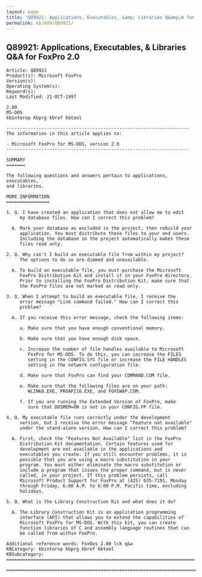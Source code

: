 ```yaml
---
layout: page
title: "Q89921: Applications, Executables, &amp; Libraries Q&amp;A for FoxPro 2.0"
permalink: kb/089/Q89921/
---
```


## Q89921: Applications, Executables, &amp; Libraries Q&amp;A for FoxPro 2.0

	Article: Q89921
	Product(s): Microsoft FoxPro
	Version(s): 
	Operating System(s): 
	Keyword(s): 
	Last Modified: 21-OCT-1997
	
	2.00
	MS-DOS
	kbinterop kbprg kbref kbtool
	
	--------------------------------------------------------------------
	The information in this article applies to:
	
	- Microsoft FoxPro for MS-DOS, version 2.0
	--------------------------------------------------------------------
	
	SUMMARY
	=======
	
	The following questions and answers pertain to applications, executables,
	and libraries.
	
	MORE INFORMATION
	================
	
	1. Q. I have created an application that does not allow me to edit
	     my database files. How can I correct this problem?
	
	  A. Mark your database as excluded in the project, then rebuild your
	     application. You must distribute these files to your end users.
	     Including the database in the project automatically makes these
	     files read only.
	
	2. Q. Why can't I build an executable file from within my project?
	     The options to do so are dimmed and unavailable.
	
	  A. To build an executable file, you must purchase the Microsoft
	     FoxPro Distribution Kit and install it in your FoxPro directory.
	     Prior to installing the FoxPro Distribution Kit, make sure that
	     the FoxPro files are not marked as read only.
	
	3. Q. When I attempt to build an executable file, I receive the
	     error message "Link command failed." How can I correct this
	     problem?
	
	  A. If you receive this error message, check the following items:
	
	     a. Make sure that you have enough conventional memory.
	
	     b. Make sure that you have enough disk space.
	
	     c. Increase the number of file handles available to Microsoft
	        FoxPro for MS-DOS. To do this, you can increase the FILES
	        setting in the CONFIG.SYS file or increase the FILE HANDLES
	        setting in the network configuration file.
	
	     d. Make sure that FoxPro can find your COMMAND.COM file.
	
	     e. Make sure that the following files are on your path:
	        WLINK8.EXE, PROAPI16.EXE, and FOXSWAP.COM.
	
	     f. If you are running the Extended Version of FoxPro, make
	        sure that DOSMEM=ON is not in your CONFIG.FP file.
	
	4. Q. My executable file runs correctly under the development
	     version, but I receive the error message "Feature not available"
	     under the stand-alone version. How can I correct this problem?
	
	  A. First, check the "Features Not Available" list in the FoxPro
	     Distribution Kit documentation. Certain features used for
	     development are not available in the applications and
	     executables you create. If you still encounter problems, it is
	     possible that you are using a macro substitution in your
	     program. You must either eliminate the macro substitution or
	     include a program that issues the proper command, but is never
	     called, in your project. If this problem persists, call
	     Microsoft Product Support for FoxPro at (425) 635-7191, Monday
	     through Friday, 6:00 A.M. to 6:00 P.M. Pacific time, excluding
	     holidays.
	
	5. Q. What is the Library Construction Kit and what does it do?
	
	  A. The Library Construction Kit is an application programming
	     interface (API) that allows you to extend the capabilities of
	     Microsoft FoxPro for MS-DOS. With this kit, you can create
	     function libraries of C and assembly language routines that can
	     be called from within FoxPro.
	
	Additional reference words: FoxDos 2.00 lck q&a
	KBCategory: kbinterop kbprg kbref kbtool
	KBSubcategory:
	======================================================================
	
	=============================================================================
	
